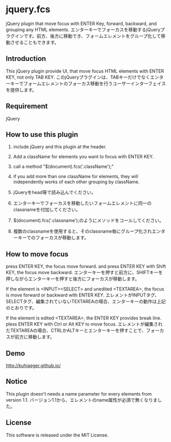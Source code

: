 # jquery.fcs
jQuery plugin that move focus with ENTER Key, forward, backward, and grouping any HTML elements.
エンターキーでフォーカスを移動するjQueryプラグインです。前方、後方に移動でき、フォームエレメントをグループ化して移動させることもできます。

## Introduction
This jQuery plugin provide UI, that move focus HTML elements with ENTER KEY, not only TAB KEY.
このjQueryプラグインは、TABキーだけでなくエンターキーでフォームエレメントのフォーカス移動を行うユーザーインターフェイスを提供します。

## Requirement
jQuery

## How to use this plugin
1. include jQuery and this plugin at the header.
2. Add a className for elements you want to focus with ENTER KEY.
3. call a method "$(document).fcs('.className');"
4. if you add more than one className for elements, they will independently works of each other grouping by className. 

1. jQueryをhead等で読み込んでください。
2. エンターキーでフォーカスを移動したいフォームエレメントに同一のclassnameを付加してください。
3. $(document).fcs('.classname');のようにメソッドをコールしてください。
4. 複数のclassnameを使用すると、そのclassname毎にグループ化されエンターキーでのフォーカスが移動します。


## How to move focus
press ENTER KEY, the focus move forward. and press ENTER KEY with Shift KEY, the focus move backward.
エンターキーを押すと前方に、SHIFTキーを押しながらエンターキーを押すと後方にフォーカスが移動します。

If the element is &lt;INPUT&gt;&lt;SELECT&gt; and unedited &lt;TEXTAREA&gt;, the focus is move forward or backward with ENTER KEY.
エレメントがINPUTタグ、SELECTタグ、編集されていないTEXTAREAの場合、エンターキーの動作は上記のとおりです。

If the element is edited &lt;TEXTAREA&gt;, the ENTER KEY provides break line. pless ENTER KEY with Ctrl or Alt KEY to move focus.
エレメントが編集されたTEXTAREAの場合、CTRLかALTキーとエンターキーを押すことで、フォーカスが前方に移動します。

## Demo
http://kuhjaeger.github.io/

## Notice
This plugin doesn't needs a name parameter for every elements from version 1.1.
バージョン1.1から、エレメントのname属性が必須で無くなりました。

## License
This software is released under the MIT License.

